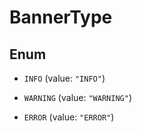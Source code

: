 

# BannerType

## Enum


* `INFO` (value: `"INFO"`)

* `WARNING` (value: `"WARNING"`)

* `ERROR` (value: `"ERROR"`)



